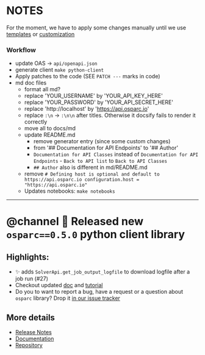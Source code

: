 # NOTES

For the moment, we have to apply some changes manually until we use [templates](https://openapi-generator.tech/docs/templating) or [customization](https://openapi-generator.tech/docs/customization)

### Workflow

- update OAS -> ``api/openapi.json``
- generate client ``make python-client``
- Apply patches to the code (SEE ``PATCH ---`` marks in code)
- md doc files
  - format all md?
  - replace 'YOUR_USERNAME' by 'YOUR_API_KEY_HERE'
  - replace 'YOUR_PASSWORD' by 'YOUR_API_SECRET_HERE'
  - replace 'http://localhost' by 'https://api.osparc.io'
  - replace ``:\n`` -> ``:\n\n`` after titles. Otherwise it docsify fails to render it correctly
  - move all to docs/md
  - update README.md
    - remove generator entry (since some custom changes)
    - from '## Documentation for API Endpoints' to '## Author'
    - ``Documentation for API Classes`` instead of ``Documentation for API Endpoints``
          - ``Back to API list`` to ``Back to API Classes``
    - ``## Author`` also is different in md/README.md
  - remove ```# Defining host is optional and default to https://api.osparc.io
configuration.host = "https://api.osparc.io"```
  - Updates notebooks: ``make notebooks``



----

# @channel :tada:  Released new ``osparc==0.5.0`` python client library

## Highlights:

- ✨ adds ``SolverApi.get_job_output_logfile`` to download logfile after a job run (#27)
- Checkout updated [doc](https://itisfoundation.github.io/osparc-simcore-python-client) and [tutorial](https://itisfoundation.github.io/osparc-simcore-python-client/#/md/tutorials/BasicTutorial?id=basic-tutorial)
- Do you to want to report a bug, have a request or a question about ``osparc`` library? Drop it [in our issue tracker](https://github.com/ITISFoundation/osparc-simcore-python-client/issues/new/choose)

## More details
- [Release Notes](https://github.com/ITISFoundation/osparc-simcore-python-client/releases)
- [Documentation](https://itisfoundation.github.io/osparc-simcore-python-client)
- [Repository](https://github.com/ITISFoundation/osparc-simcore-python-client)
